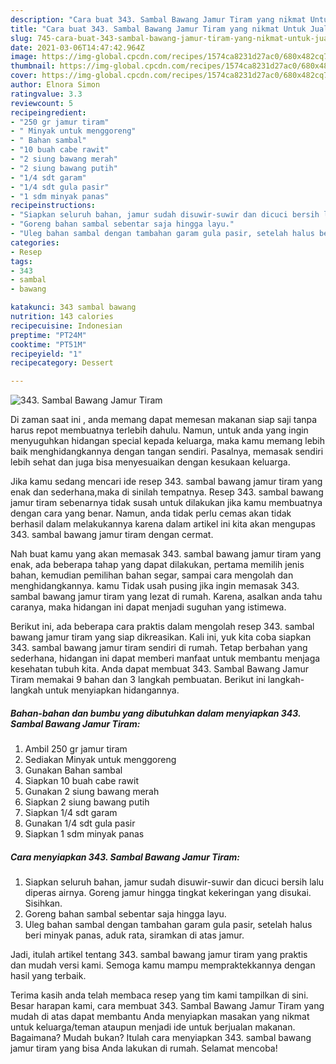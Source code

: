 ```yaml
---
description: "Cara buat 343. Sambal Bawang Jamur Tiram yang nikmat Untuk Jualan"
title: "Cara buat 343. Sambal Bawang Jamur Tiram yang nikmat Untuk Jualan"
slug: 745-cara-buat-343-sambal-bawang-jamur-tiram-yang-nikmat-untuk-jualan
date: 2021-03-06T14:47:42.964Z
image: https://img-global.cpcdn.com/recipes/1574ca8231d27ac0/680x482cq70/343-sambal-bawang-jamur-tiram-foto-resep-utama.jpg
thumbnail: https://img-global.cpcdn.com/recipes/1574ca8231d27ac0/680x482cq70/343-sambal-bawang-jamur-tiram-foto-resep-utama.jpg
cover: https://img-global.cpcdn.com/recipes/1574ca8231d27ac0/680x482cq70/343-sambal-bawang-jamur-tiram-foto-resep-utama.jpg
author: Elnora Simon
ratingvalue: 3.3
reviewcount: 5
recipeingredient:
- "250 gr jamur tiram"
- " Minyak untuk menggoreng"
- " Bahan sambal"
- "10 buah cabe rawit"
- "2 siung bawang merah"
- "2 siung bawang putih"
- "1/4 sdt garam"
- "1/4 sdt gula pasir"
- "1 sdm minyak panas"
recipeinstructions:
- "Siapkan seluruh bahan, jamur sudah disuwir-suwir dan dicuci bersih lalu diperas airnya. Goreng jamur hingga tingkat kekeringan yang disukai. Sisihkan."
- "Goreng bahan sambal sebentar saja hingga layu."
- "Uleg bahan sambal dengan tambahan garam gula pasir, setelah halus beri minyak panas, aduk rata, siramkan di atas jamur."
categories:
- Resep
tags:
- 343
- sambal
- bawang

katakunci: 343 sambal bawang 
nutrition: 143 calories
recipecuisine: Indonesian
preptime: "PT24M"
cooktime: "PT51M"
recipeyield: "1"
recipecategory: Dessert

---
```



![343. Sambal Bawang Jamur Tiram](https://img-global.cpcdn.com/recipes/1574ca8231d27ac0/680x482cq70/343-sambal-bawang-jamur-tiram-foto-resep-utama.jpg)

Di zaman  saat ini , anda memang dapat memesan makanan siap saji tanpa harus repot membuatnya terlebih dahulu. Namun, untuk anda yang ingin menyuguhkan hidangan special kepada keluarga, maka kamu memang lebih baik menghidangkannya dengan tangan sendiri. Pasalnya, memasak sendiri lebih sehat dan juga bisa menyesuaikan dengan kesukaan keluarga.

Jika kamu sedang mencari ide resep 343. sambal bawang jamur tiram yang enak dan sederhana,maka di sinilah tempatnya. Resep 343. sambal bawang jamur tiram  sebenarnya tidak susah untuk dilakukan jika kamu membuatnya dengan cara yang benar. Namun, anda tidak perlu cemas akan tidak berhasil dalam melakukannya 
karena dalam artikel ini kita akan mengupas 343. sambal bawang jamur tiram dengan cermat.  



Nah buat kamu yang akan memasak 343. sambal bawang jamur tiram yang enak, ada beberapa tahap yang dapat dilakukan, pertama memilih jenis bahan, kemudian pemilihan bahan segar, sampai cara mengolah dan menghidangkannya. kamu Tidak usah pusing jika ingin memasak 343. sambal bawang jamur tiram yang lezat di rumah. Karena, asalkan anda  tahu caranya, maka hidangan ini dapat menjadi suguhan yang istimewa.

Berikut ini, ada beberapa cara praktis  dalam mengolah resep 343. sambal bawang jamur tiram yang siap dikreasikan. Kali ini, yuk kita coba siapkan 343. sambal bawang jamur tiram sendiri di rumah. Tetap berbahan yang sederhana, hidangan ini dapat memberi manfaat untuk membantu menjaga kesehatan tubuh kita. Anda dapat membuat 343. Sambal Bawang Jamur Tiram memakai 9 bahan dan 3 langkah pembuatan. Berikut ini langkah-langkah untuk menyiapkan hidangannya.

<!--inarticleads1-->

##### Bahan-bahan dan bumbu yang dibutuhkan dalam menyiapkan 343. Sambal Bawang Jamur Tiram:

1. Ambil 250 gr jamur tiram
1. Sediakan  Minyak untuk menggoreng
1. Gunakan  Bahan sambal
1. Siapkan 10 buah cabe rawit
1. Gunakan 2 siung bawang merah
1. Siapkan 2 siung bawang putih
1. Siapkan 1/4 sdt garam
1. Gunakan 1/4 sdt gula pasir
1. Siapkan 1 sdm minyak panas




<!--inarticleads2-->

##### Cara menyiapkan 343. Sambal Bawang Jamur Tiram:

1. Siapkan seluruh bahan, jamur sudah disuwir-suwir dan dicuci bersih lalu diperas airnya. Goreng jamur hingga tingkat kekeringan yang disukai. Sisihkan.
1. Goreng bahan sambal sebentar saja hingga layu.
1. Uleg bahan sambal dengan tambahan garam gula pasir, setelah halus beri minyak panas, aduk rata, siramkan di atas jamur.




Jadi, itulah artikel tentang  343. sambal bawang jamur tiram  yang praktis dan mudah versi kami. Semoga kamu mampu mempraktekkannya dengan hasil yang terbaik. 

Terima kasih anda telah membaca resep yang tim kami tampilkan di sini. Besar harapan kami, cara membuat  343. Sambal Bawang Jamur Tiram yang mudah di atas dapat membantu Anda menyiapkan masakan yang nikmat untuk keluarga/teman ataupun menjadi ide untuk berjualan makanan. Bagaimana? Mudah bukan? Itulah cara menyiapkan 343. sambal bawang jamur tiram yang bisa Anda lakukan di rumah. Selamat mencoba!


